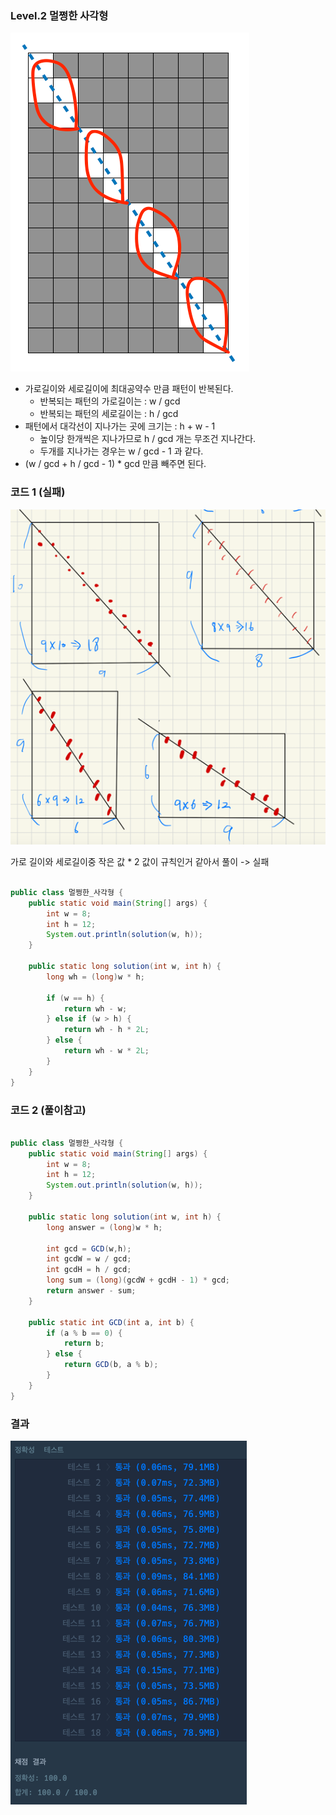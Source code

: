 ### Level.2 멀쩡한 사각형

![seungwook_3.png](images%2Fseungwook_3.png) 
- 가로길이와 세로길이에 최대공약수 만큼 패턴이 반복된다.
  - 반복되는 패턴의 가로길이는 : w / gcd
  - 반복되는 패턴의 세로길이는 : h / gcd
- 패턴에서 대각선이 지나가는 곳에 크기는 : h + w - 1
  - 높이당 한개씩은 지나가므로 h / gcd 개는 무조건 지나간다.
  - 두개를 지나가는 경우는 w / gcd - 1 과 같다.
- (w / gcd + h / gcd - 1) * gcd 만큼 빼주면 된다.

### 코드 1 (실패)

![img.png](images%2Fseungwook_2.png)

가로 길이와 세로길이중 작은 값 * 2 값이 규칙인거 같아서 풀이 -> 실패

```java

public class 멀쩡한_사각형 {
	public static void main(String[] args) {
		int w = 8;
		int h = 12;
		System.out.println(solution(w, h));
	}

	public static long solution(int w, int h) {
		long wh = (long)w * h;

		if (w == h) {
			return wh - w;
		} else if (w > h) {
			return wh - h * 2L;
		} else {
			return wh - w * 2L;
		}
	}
}

```

### 코드 2 (풀이참고)

```java

public class 멀쩡한_사각형 {
	public static void main(String[] args) {
		int w = 8;
		int h = 12;
		System.out.println(solution(w, h));
	}

	public static long solution(int w, int h) {
		long answer = (long)w * h;

		int gcd = GCD(w,h);
		int gcdW = w / gcd;
		int gcdH = h / gcd;
		long sum = (long)(gcdW + gcdH - 1) * gcd;
		return answer - sum;
	}

	public static int GCD(int a, int b) {
		if (a % b == 0) {
			return b;
		} else {
			return GCD(b, a % b);
		}
	}
}

```


### 결과

![img.png](images%2Fseungwook_1.png)
